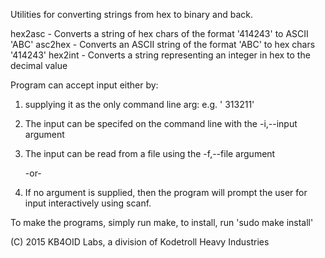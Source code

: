   Utilities for converting strings from hex to binary and back.

hex2asc - Converts a string of hex chars of the format '414243' to ASCII 'ABC'
asc2hex - Converts an ASCII string of the format 'ABC' to hex chars '414243'
hex2int - Converts a string representing an integer in hex to the decimal value

Program can accept input either by:

1) supplying it as the only command line arg:
	e.g. '<program> 313211'
    

2) The input can be specifed on the command line with the -i,--input argument

3) The input can be read from a file using the -f,--file argument

   -or- 
   
4) If no argument is supplied, then the program will prompt the user for
   input interactively using scanf.

To make the programs, simply run make, to install, run 'sudo make install'

(C) 2015 KB4OID Labs, a division of Kodetroll Heavy Industries


